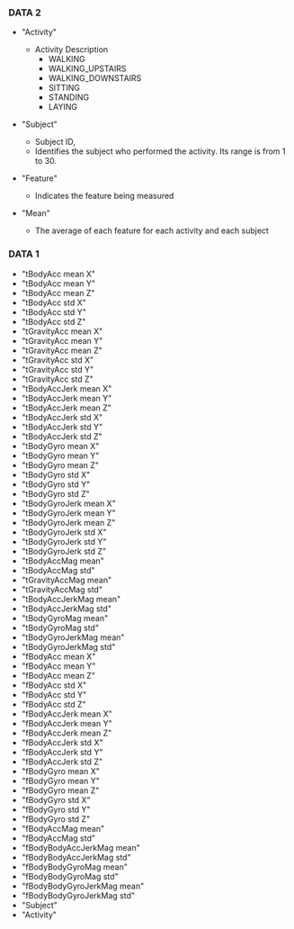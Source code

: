 ### DATA 2

* "Activity"
	* Activity Description
		* WALKING
		* WALKING_UPSTAIRS
		* WALKING_DOWNSTAIRS
		* SITTING
		* STANDING
		* LAYING

* "Subject" 
  * Subject ID, 
  * Identifies the subject who performed the activity. Its range is from 1 to 30. 

* "Feature"
	* Indicates the feature being measured

* "Mean" 
	* The average of each feature for each activity and each subject

### DATA 1

* "tBodyAcc mean X" 
* "tBodyAcc mean Y" 
* "tBodyAcc mean Z" 
* "tBodyAcc std X" 
* "tBodyAcc std Y"
* "tBodyAcc std Z" 
* "tGravityAcc mean X" 
* "tGravityAcc mean Y" 
* "tGravityAcc mean Z" 
* "tGravityAcc std X" 
* "tGravityAcc std Y"
* "tGravityAcc std Z" 
* "tBodyAccJerk mean X" 
* "tBodyAccJerk mean Y"
* "tBodyAccJerk mean Z" 
* "tBodyAccJerk std X" 
* "tBodyAccJerk std Y" 
* "tBodyAccJerk std Z" 
* "tBodyGyro mean X" 
* "tBodyGyro mean Y"
* "tBodyGyro mean Z" 
* "tBodyGyro std X" 
* "tBodyGyro std Y" 
* "tBodyGyro std Z" 
* "tBodyGyroJerk mean X"
* "tBodyGyroJerk mean Y" 
* "tBodyGyroJerk mean Z"
* "tBodyGyroJerk std X"
* "tBodyGyroJerk std Y" 
* "tBodyGyroJerk std Z"
* "tBodyAccMag mean" 
* "tBodyAccMag std" 
* "tGravityAccMag mean" 
* "tGravityAccMag std" 
* "tBodyAccJerkMag mean"
* "tBodyAccJerkMag std"
* "tBodyGyroMag mean"
* "tBodyGyroMag std"
* "tBodyGyroJerkMag mean" 
* "tBodyGyroJerkMag std" 
* "fBodyAcc mean X" 
* "fBodyAcc mean Y" 
* "fBodyAcc mean Z" 
* "fBodyAcc std X" 
* "fBodyAcc std Y"
* "fBodyAcc std Z" 
* "fBodyAccJerk mean X" 
* "fBodyAccJerk mean Y"
* "fBodyAccJerk mean Z" 
* "fBodyAccJerk std X" 
* "fBodyAccJerk std Y" 
* "fBodyAccJerk std Z" 
* "fBodyGyro mean X" 
* "fBodyGyro mean Y"
* "fBodyGyro mean Z" 
* "fBodyGyro std X" 
* "fBodyGyro std Y" 
* "fBodyGyro std Z" 
* "fBodyAccMag mean" 
* "fBodyAccMag std" 
* "fBodyBodyAccJerkMag mean"
* "fBodyBodyAccJerkMag std"
* "fBodyBodyGyroMag mean" 
* "fBodyBodyGyroMag std" 
* "fBodyBodyGyroJerkMag mean" 
* "fBodyBodyGyroJerkMag std" 
* "Subject"
* "Activity" 